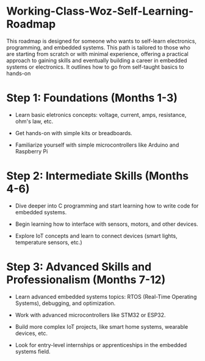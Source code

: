 # Working-Class-Woz-Self-Learning-Roadmap
This roadmap is designed for someone who wants to self-learn electronics, programming, and embedded systems. This path is tailored to those who are
starting from scratch or with minimal experience, offering a practical approach to gaining skills and
eventually building a career in embedded systems or electronics. It outlines how to go from self-taught basics to hands-on


# Step 1: Foundations (Months 1-3)

- Learn basic eletronics concepts: voltage, current, amps, resistance, ohm's law, etc.

- Get hands-on with simple kits or breadboards.

- Familiarize yourself with simple microcontrollers like Arduino and Raspberry Pi
 
# Step 2: Intermediate Skills (Months 4-6)

- Dive deeper into C programming and start learning how to write code for embedded systems.

- Begin learning how to interface with sensors, motors, and other devices.

- Explore IoT concepts and learn to connect devices (smart lights, temperature sensors, etc.)

# Step 3: Advanced Skills and Professionalism (Months 7-12)

- Learn advanced embedded systems topics: RTOS (Real-Time Operating Systems), debugging, and optimization.

- Work with advanced microcontrollers like STM32 or ESP32.

- Build more complex IoT projects, like smart home systems, wearable devices, etc.

- Look for entry-level internships or apprenticeships in the embedded systems field.